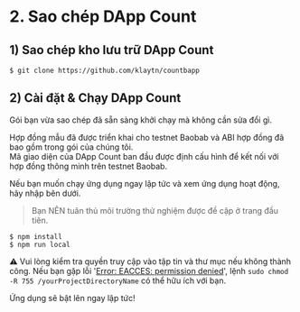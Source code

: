 # 2. Sao chép DApp Count <a id="2-clone-count-dapp"></a>

## 1\) Sao chép kho lưu trữ DApp Count <a id="1-clone-count-dapp-repository"></a>

```text
$ git clone https://github.com/klaytn/countbapp
```

## 2\) Cài đặt & Chạy DApp Count <a id="2-install-run-count-dapp"></a>

Gói bạn vừa sao chép đã sẵn sàng khởi chạy mà không cần sửa đổi gì.

Hợp đồng mẫu đã được triển khai cho testnet Baobab và ABI hợp đồng đã bao gồm trong gói của chúng tôi.  
Mã giao diện của DApp Count ban đầu được định cấu hình để kết nối với hợp đồng thông minh trên testnet Baobab.

Nếu bạn muốn chạy ứng dụng ngay lập tức và xem ứng dụng hoạt động, hãy nhập bên dưới.

> Bạn NÊN tuân thủ môi trường thử nghiệm được đề cập ở trang đầu tiên.

```text
$ npm install
$ npm run local
```

&#9888; Vui lòng kiểm tra quyền truy cập vào tập tin và thư mục nếu không thành công. Nếu bạn gặp lỗi '[Error: EACCES: permission denied](https://stackoverflow.com/questions/38323880/error-eacces-permission-denied)', lệnh `sudo chmod -R 755 /yourProjectDirectoryName` có thể hữu ích với bạn.

Ứng dụng sẽ bật lên ngay lập tức!


